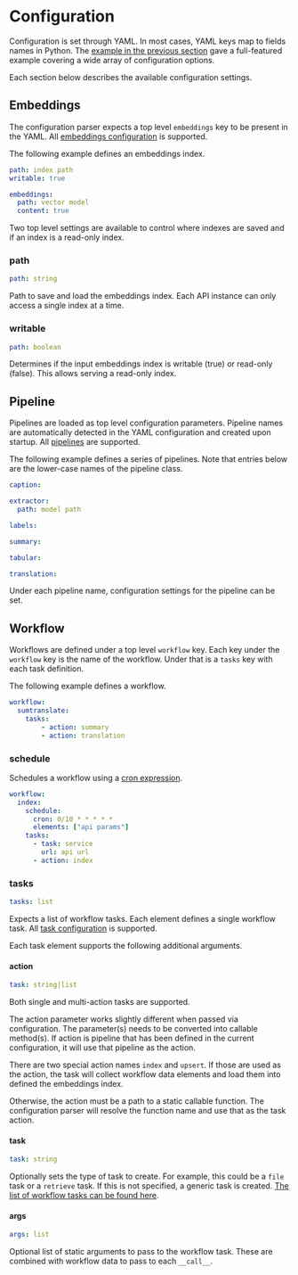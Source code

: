 # Configuration

Configuration is set through YAML. In most cases, YAML keys map to fields names in Python. The [example in the previous section](../) gave a full-featured example covering a wide array of configuration options.

Each section below describes the available configuration settings.

## Embeddings

The configuration parser expects a top level `embeddings` key to be present in the YAML. All [embeddings configuration](../../embeddings/configuration) is supported.

The following example defines an embeddings index.

```yaml
path: index path
writable: true

embeddings:
  path: vector model
  content: true
```

Two top level settings are available to control where indexes are saved and if an index is a read-only index.

### path
```yaml
path: string
```

Path to save and load the embeddings index. Each API instance can only access a single index at a time.

### writable
```yaml
path: boolean
```

Determines if the input embeddings index is writable (true) or read-only (false). This allows serving a read-only index.

## Pipeline

Pipelines are loaded as top level configuration parameters. Pipeline names are automatically detected in the YAML configuration and created upon startup. All [pipelines](../../pipeline) are supported.

The following example defines a series of pipelines. Note that entries below are the lower-case names of the pipeline class.

```yaml
caption:

extractor:
  path: model path

labels:

summary:

tabular:

translation:
```

Under each pipeline name, configuration settings for the pipeline can be set.

## Workflow

Workflows are defined under a top level `workflow` key. Each key under the `workflow` key is the name of the workflow. Under that is a `tasks` key with each task definition.

The following example defines a workflow.

```yaml
workflow:
  sumtranslate:
    tasks:
        - action: summary
        - action: translation
```

### schedule

Schedules a workflow using a [cron expression](../../workflow/schedule).

```yaml
workflow:
  index:
    schedule:
      cron: 0/10 * * * * *
      elements: ["api params"] 
    tasks:
      - task: service
        url: api url
      - action: index
```

### tasks
```yaml
tasks: list
```

Expects a list of workflow tasks. Each element defines a single workflow task. All [task configuration](../../workflow/task) is supported.

Each task element supports the following additional arguments.

#### action
```yaml
task: string|list
```

Both single and multi-action tasks are supported.

The action parameter works slightly different when passed via configuration. The parameter(s) needs to be converted into callable method(s). If action is pipeline that has been defined in the current configuration, it will use that pipeline as the action.

There are two special action names `index` and `upsert`. If those are used as the action, the task will collect workflow data elements and load them into defined the embeddings index.

Otherwise, the action must be a path to a static callable function. The configuration parser will resolve the function name and use that as the task action.

#### task
```yaml
task: string
```

Optionally sets the type of task to create. For example, this could be a `file` task or a `retrieve` task. If this is not specified, a generic task is created. [The list of workflow tasks can be found here](../../workflow).

#### args
```yaml
args: list
```

Optional list of static arguments to pass to the workflow task. These are combined with workflow data to pass to each `__call__`.
